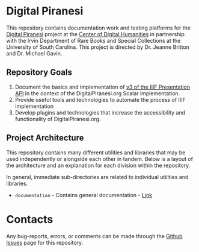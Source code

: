 # Digital Piranesi

This repository contains documentation work and testing platforms for the [Digital Piranesi](http://digitalpiranesi.org/) project at the [Center of Digital Humanities](https://sc.edu/about/centers/digital_humanities/projects/digital_piranesi.php) in partnership with the Irvin Department of Rare Books and Special Collections at the University of South Carolina. This project is directed by Dr. Jeanne Britton and Dr. Michael Gavin.

## Repository Goals
1. Document the basics and implementation of [v3 of the IIIF Presentation API](https://iiif.io/api/presentation/3.0/) in the context of the DigitalPiranesi.org Scalar implementation.
2. Provide useful tools and technologies to automate the process of IIIF implementation
3. Develop plugins and technologies that increase the accessibility and functionality of DigitalPiranesi.org.

## Project Architecture

This repository contains many different utilities and libraries that may be used independently or alongside each other
in tandem. Below is a layout of the architecture and an explanation for each division within the repository.

In general, immediate sub-directories are related to individual utilities and libraries.

* ```documentation``` - Contains general documentation - [Link](./documentation/README.md)

# Contacts

Any bug-reports, errors, or comments can be made through the [Github Issues](https://github.com/DigitalPiranesiStorage/Documentation/issues) page for this repository.
